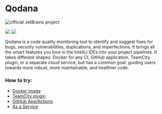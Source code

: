 # Qodana

![official JetBrains project](https://jb.gg/badges/official-flat-square.svg)

![](https://github.com/katerinared/Qodana/blob/main/TeamCity%20Plugin/resources/alert_QD1.png)
![](https://github.com/katerinared/Qodana/blob/main/TeamCity%20Plugin/resources/thumbmail-fixed.png)

Qodana is a code quality monitoring tool to identify and suggest fixes for bugs, security vulnerabilities, duplications, and imperfections. It brings all the smart features you love in the IntelliJ IDEs into your project pipelines. It takes different shapes: Docker for any CI, GitHub application, TeamCity plugin, or a separate cloud service, but has a common goal: guiding users towards more robust, more maintainable, and healthier code.

### How to try:

* [Docker image](Docker%20Image/README.md)
* [TeamCity plugin](TeamCity%20Plugin/README.md)
* [GitHub App/Actions](GitHub/README.md)
* [As a Service](As%20a%20Service/README.md)
